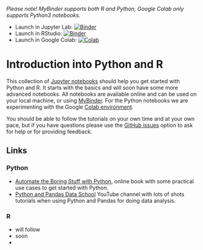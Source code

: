 *Please note! MyBinder supports both R and Python, Google Colab only supports Python3 notebooks.*

 - Launch in Jupyter Lab: [![Binder](https://mybinder.org/badge_logo.svg)](https://mybinder.org/v2/gh/leidenuniv-lacdr-abs/intro-python-and-r.git/master?urlpath=lab)
 - Launch in RStudio: [![Binder](https://mybinder.org/badge_logo.svg)](https://mybinder.org/v2/gh/leidenuniv-lacdr-abs/intro-python-and-r.git/master?urlpath=rstudio)
 - Launch in Google Colab: [![Colab](https://colab.research.google.com/assets/colab-badge.svg)](https://colab.research.google.com/github/leidenuniv-lacdr-abs/intro-python-and-r/blob/master/Python/Basics.ipynb) 

# Introduction into Python and R

This collection of [Jupyter notebooks](https://realpython.com/jupyter-notebook-introduction/) should help you get started with Python and R. It starts with the basics and will soon have some more advanced notebooks. All notebooks are available online and can be used on your local machine, or using [MyBinder](https://mybinder.org/v2/gh/leidenuniv-lacdr-abs/intro-python-and-r.git/master). For the Python notebooks we are experimenting with the Google [Colab environment](https://colab.research.google.com/github/leidenuniv-lacdr-abs/intro-python-and-r/blob/master/Python/Basics.ipynb).

You should be able to follow the tutorials on your own time and at your own pace, but if you have questions please use the [GitHub issues](https://github.com/leidenuniv-lacdr-abs/intro-python-and-r/issues) option to ask for help or for providing feedback.

## Links

### Python

* [Automate the Boring Stuff with Python](https://automatetheboringstuff.com/), online book with some practical use cases to get started with Python.
* [Python and Pandas Data School](https://www.youtube.com/user/dataschool/videos) YouTube channel with lots of shots tutorials when using Python and Pandas for doing data analysis.

### R

* will follow	
* soon
* 


